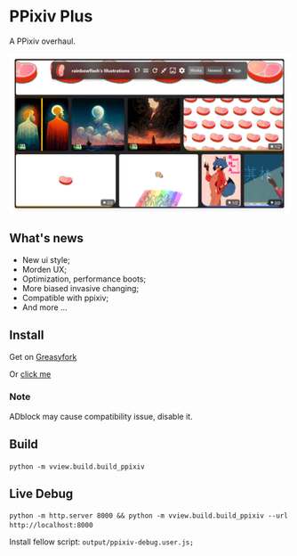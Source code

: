 # PPixiv Plus

A PPixiv overhaul.

![preview](assets/preview.png "preview")

## What's news

- New ui style;
- Morden UX;
- Optimization, performance boots;
- More biased invasive changing;
- Compatible with ppixiv;
- And more ...

## Install

Get on [Greasyfork](https://greasyfork.org/en/scripts/537094-pppixiv-for-pixiv "https://greasyfork.org/en/scripts/537094-pppixiv-for-pixiv")

Or [click me](https://github.com/rainbowflesh/pppixiv/releases/latest/download/pppixiv.user.js "https://github.com/rainbowflesh/pppixiv/releases/latest/download/pppixiv.user.js")

### Note

ADblock may cause compatibility issue, disable it.

## Build

`python -m vview.build.build_ppixiv`

## Live Debug

`python -m http.server 8000 && python -m vview.build.build_ppixiv --url http://localhost:8000`

Install fellow script: `output/ppixiv-debug.user.js;`

